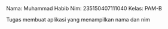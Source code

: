 Nama: Muhammad Habib
Nim: 235150407111040
Kelas: PAM-B

Tugas membuat aplikasi yang menampilkan nama dan nim
